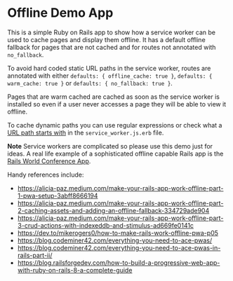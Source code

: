 # Offline Demo App

This is a simple Ruby on Rails app to show how a service worker can be used to cache pages and display them offline. It has a default offline fallback for pages that are not cached and for routes not annotated with `no_fallback`.

To avoid hard coded static URL paths in the service worker, routes are annotated with either `defaults: { offline_cache: true }`, `defaults: { warm_cache: true }` or `defaults: { no_fallback: true }`.

Pages that are warm cached are cached as soon as the service worker is installed so even if a user never accesses a page they will be able to view it offline.

To cache dynamic paths you can use regular expressions or check what a [URL path starts with](https://developer.chrome.com/docs/workbox/modules/workbox-strategies#network_first_network_falling_back_to_cache) in the `service_worker.js.erb` file.

**Note** Service workers are complicated so please use this demo just for ideas. A real life example of a sophisticated offline capable Rails app is the [Rails World Conference App](https://github.com/TelosLabs/rails-world).

Handy references include:
* https://alicia-paz.medium.com/make-your-rails-app-work-offline-part-1-pwa-setup-3abff8666194
* https://alicia-paz.medium.com/make-your-rails-app-work-offline-part-2-caching-assets-and-adding-an-offline-fallback-334729ade904
* https://alicia-paz.medium.com/make-your-rails-app-work-offline-part-3-crud-actions-with-indexeddb-and-stimulus-ad669fe0141c
* https://dev.to/mikerogers0/how-to-make-rails-work-offline-pwa-p05
* https://blog.codeminer42.com/everything-you-need-to-ace-pwas/
* https://blog.codeminer42.com/everything-you-need-to-ace-pwas-in-rails-part-ii/
* https://blog.railsforgedev.com/how-to-build-a-progressive-web-app-with-ruby-on-rails-8-a-complete-guide
